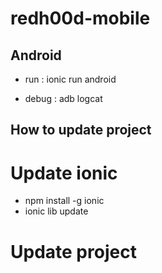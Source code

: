 # redh00d-mobile

## Android
- run : ionic run android

- debug : adb logcat

## How to update project
# Update ionic
- npm install -g ionic
- ionic lib update
# Update project